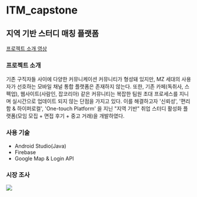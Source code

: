 # ITM_capstone

## 지역 기반 스터디 매칭 플랫폼

[프로젝트 소개 영상](https://drive.google.com/file/d/1eZIifuqEPMmxAn86hXHpP-_dKlilZHWo/view?usp=share_link)

### 프로젝트 소개
 기존 구직자들 사이에 다양한 커뮤니케이션 커뮤니티가 형성돼 있지만, MZ 세대의 사용자가 선호하는 모바일 채널 통합 플랫폼은 존재하지 않는다. 또한, 기존 카페(독취사, 스펙업), 웹사이트(사람인, 잡코리아) 같은 커뮤니티는 복잡한 팀원 초대 프로세스를 지니며 실시간으로 업데이트 되지 않는 단점을 가지고 있다. 이를 해결하고자 '신뢰성', '편리함 & 하이퍼로컬', 'One-touch Platform' 을 지닌 "지역 기반" 취업 스터디 활성화 플랫폼(모임 모집 + 면접 후기 + 중고 거래)을 개발하였다.


### 사용 기술
 - Android Studio(Java) 
 - Firebase
 - Google Map & Login API

### 시장 조사
![](/img/1.jpg)


